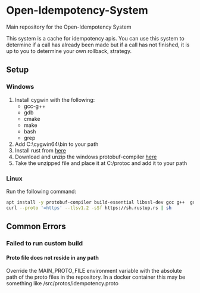 # Open-Idempotency-System

Main repository for the Open-Idempotency System 

This system is a cache for idempotency apis. You can use this system to determine if a call has already been made
but if a call has not finished, it is up to you to determine your own rollback, strategy.

## Setup

### Windows

1. Install cygwin with the following:
    - gcc-g++
    - gdb
    - cmake
    - make
    - bash
    - grep
2. Add C:\cygwin64\bin to your path
3. Install rust from [here](https://www.rust-lang.org/tools/install)
4. Download and unzip the windows protobuf-compiler [here](https://github.com/protocolbuffers/protobuf/releases/)
5. Take the unzipped file and place it at C:/protoc and add it to your path

### Linux

Run the following command:
```bash
apt install -y protobuf-compiler build-essential libssl-dev gcc g++  gdb ninja-build valgrind cmake libprotobuf-dev &&
curl --proto '=https' --tlsv1.2 -sSf https://sh.rustup.rs | sh
```



## Common Errors

### Failed to run custom build 

#### Proto file does not reside in any path
   Override the MAIN_PROTO_FILE environment variable with the absolute path of the proto files in the repository.
In a docker container this may be something like /src/protos/idempotency.proto
